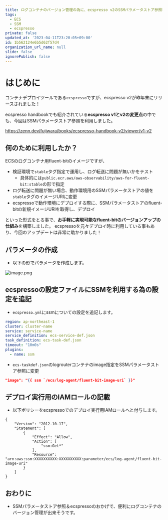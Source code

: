 ```yaml
---
title: ログコンテナのバージョン管理の為に、ecspresso v2のSSMパラメータストア参照を利用してみた
tags:
  - ECS
  - SSM
  - ecspresso
private: false
updated_at: '2023-04-11T23:20:05+09:00'
id: 1b562124e6b5d62f57d4
organization_url_name: null
slide: false
ignorePublish: false
---
```

# はじめに

コンテナデプロイツールである`ecspresso`ですが、ecspresso v2が昨年末にリリースされました！

ecspresso handbookでも紹介されている**ecspresso v1とv2の変更点**の中でも、今回はSSMパラメータストア参照を利用しました。

https://zenn.dev/fujiwara/books/ecspresso-handbook-v2/viewer/v1-v2

## 何のために利用したか？

ECSのログコンテナ用fluent-bitのイメージですが、

- 検証環境で`stable`タグ指定で運用し、ログ転送に問題が無いかをテスト
  - 具体的には`public.ecr.aws/aws-observability/aws-for-fluent-bit:stable`の形で指定
- ログ転送に問題が無い場合、動作環境用のSSMパラメータストアの値を`stable`タグのイメージURIに変更
- ecspressoで動作環境にデプロイする際に、SSMパラメータストアのfluent-bitの新規イメージURIを取得し、デプロイ

といった形式をとる事で、**お手軽に実現可能なfluent-bitのバージョンアップの仕組み**を構築しました。
ecspressoを元々デプロイ時に利用している事もあり、今回のアップデートは非常に助かりました！

## パラメータの作成

- 以下の形でパラメータを作成します。

![image.png](https://qiita-image-store.s3.ap-northeast-1.amazonaws.com/0/411902/203a0b48-c171-1b7a-f59e-8c33dc4b123f.png)


## ecspressoの設定ファイルにSSMを利用する為の設定を追記

- `ecspresso.yml`にssmについての設定を追記します。

```ecspresso.yml
region: ap-northeast-1
cluster: cluster-name
service: service-name
service_definition: ecs-service-def.json
task_definition: ecs-task-def.json
timeout: "10m0s"
plugins:
  - name: ssm
```

- `ecs-taskdef.json`のlogrouterコンテナのimage指定をSSMパラメータストア参照に変更

```ecs-taskdef.json
"image": "{​​{​​ ssm `/ecs/log-agent/fluent-bit-image-uri` }​​}​​"
```

## デプロイ実行用のIAMロールの記載

- 以下ポリシーをecspressoでのデプロイ実行用IAMロールへと付与します。

```json:Policy
{
    "Version": "2012-10-17",
    "Statement": [
        {
            "Effect": "Allow",
            "Action": [
                "ssm:Get*"
            ],
            "Resource": "arn:aws:ssm:XXXXXXXXXX:XXXXXXXXXX:parameter/ecs/log-agent/fluent-bit-image-uri"
        }
    ]
}
```

## おわりに

- SSMパラメータストア参照＆ecspressoのおかげで、便利にログコンテナのバージョン管理が出来そうです。
